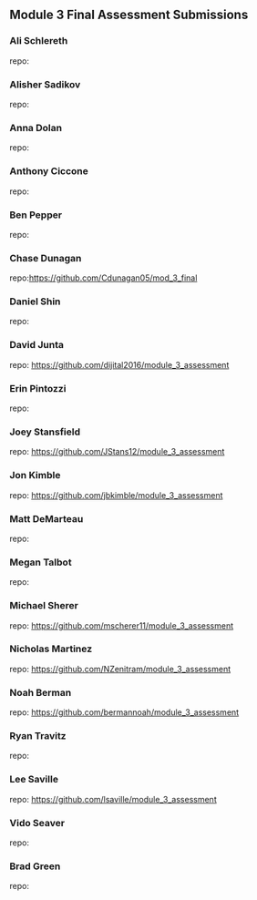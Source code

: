 ## Module 3 Final Assessment Submissions

### Ali Schlereth
repo:

### Alisher Sadikov
repo:

### Anna Dolan
repo:

### Anthony Ciccone
repo:

### Ben Pepper
repo:

### Chase Dunagan
repo:https://github.com/Cdunagan05/mod_3_final

### Daniel Shin
repo:

### David Junta
repo: https://github.com/dijital2016/module_3_assessment

### Erin Pintozzi
repo:

### Joey Stansfield
repo: https://github.com/JStans12/module_3_assessment

### Jon Kimble
repo: https://github.com/jbkimble/module_3_assessment

### Matt DeMarteau
repo:

### Megan Talbot
repo:

### Michael Sherer
repo: https://github.com/mscherer11/module_3_assessment

### Nicholas Martinez
repo: https://github.com/NZenitram/module_3_assessment

### Noah Berman
repo: https://github.com/bermannoah/module_3_assessment

### Ryan Travitz
repo:

### Lee Saville
repo: https://github.com/lsaville/module_3_assessment

### Vido Seaver
repo:

### Brad Green
repo:
